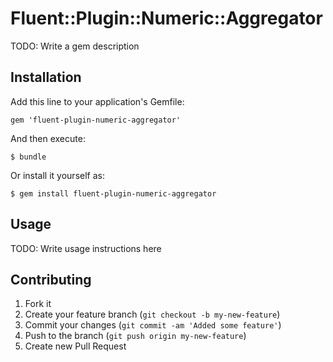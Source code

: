 # Fluent::Plugin::Numeric::Aggregator

TODO: Write a gem description

## Installation

Add this line to your application's Gemfile:

    gem 'fluent-plugin-numeric-aggregator'

And then execute:

    $ bundle

Or install it yourself as:

    $ gem install fluent-plugin-numeric-aggregator

## Usage

TODO: Write usage instructions here

## Contributing

1. Fork it
2. Create your feature branch (`git checkout -b my-new-feature`)
3. Commit your changes (`git commit -am 'Added some feature'`)
4. Push to the branch (`git push origin my-new-feature`)
5. Create new Pull Request
